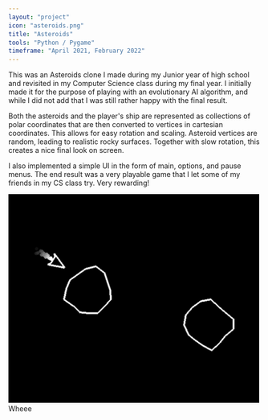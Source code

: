 ```yaml
---
layout: "project"
icon: "asteroids.png"
title: "Asteroids"
tools: "Python / Pygame"
timeframe: "April 2021, February 2022"
---
```

This was an Asteroids clone I made during my Junior year of high school and revisited in my Computer Science class during my final year. I initially made it for the purpose of playing with an evolutionary AI algorithm, and while I did not add that I was still rather happy with the final result.

Both the asteroids and the player's ship are represented as collections of polar coordinates that are then converted to vertices in cartesian coordinates. This allows for easy rotation and scaling. Asteroid vertices are random, leading to realistic rocky surfaces. Together with slow rotation, this creates a nice final look on screen.

I also implemented a simple UI in the form of main, options, and pause menus. The end result was a very playable game that I let some of my friends in my CS class try. Very rewarding!

<img src="/assets/img/wheee.png" width="500px">
<cap>Wheee</cap>